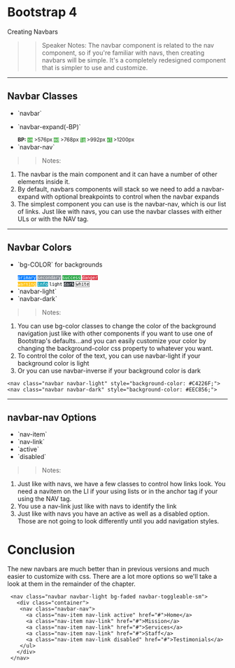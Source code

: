 <!-- .slide: data-state="title" -->
# Bootstrap 4
Creating Navbars

> > Speaker Notes:
The navbar component is related to the nav component, so if you're familiar with navs, then creating navbars will be simple. It's a completely redesigned component that is simpler to use and customize.

---

<!-- .slide: data-state="hasicon" -->

## <i class="fa fa-bars"></i> Navbar Classes
<ul>
	<li class="fragment">`navbar`</li>
	<li class="fragment"><p contenteditable>`navbar-expand(-BP)`</p>
		<small style="line-height: 120%; vertical-align: text-bottom;">
			<b>BP:</b> <code style="background:#5cb85c; color:white;">sm</code> >576px
			<code style="background:#5cb85c; color:white;">md</code> >768px
			<code style="background:#5cb85c; color:white;">lg</code> >992px
			<code style="background:#5cb85c; color:white;">xl</code> >1200px
		</small><br>
	</li>
	<li class="fragment">`navbar-nav`</li>
</ul>


> > Notes:
1. The navbar is the main component and it can have a number of other elements inside it.
1. By default, navbars components will stack so we need to add a navbar-expand with optional breakpoints to control when the navbar expands
1. The simplest component you can use is the navbar-nav, which is our list of links. Just like with navs, you can use the navbar classes with either ULs or with the NAV tag.

---

<!-- .slide: data-state="hasicon" -->

## <i class="fa fa-bars"></i> Navbar Colors
<ul>
<li><p contenteditable>`bg-COLOR` for backgrounds</p>
  <small style="line-height: 120%; vertical-align: text-bottom;">
  <code style="background:#007bff; color:white;">primary</code>
  <code style="background:#868e96; color:white;">secondary</code>
  <code style="background:#28a745; color:white;">success</code>
  <code style="background:#dc3545; color:white;">danger</code><br>
  <code style="background:#ffc107; color:white;">warning</code>
  <code style="background:#17a2b8; color:white;">info</code>
  <code style="background:#f8f9fa; color:black;">light</code>
  <code style="background:#343a40; color:white;">dark</code>
  <code style="background:white; border: 1px solid gray; color:black;">white</code></small>
</li>
	<li class="fragment">`navbar-light`</li>
	<li class="fragment">`navbar-dark`</li>
</ul>


> > Notes:
1. You can use bg-color classes to change the color of the background navigation just like with other components if you want to use one of Bootstrap's defaults...and you can easily customize your color by changing the background-color css property to whatever you want.
2. To control the color of the text, you can use navbar-light if your background color is light
3. Or you can use navbar-inverse if your background color is dark

`<nav class="navbar navbar-light" style="background-color: #C4226F;">`
`<nav class="navbar navbar-dark" style="background-color: #EEC856;">`

---

<!-- .slide: data-state="hasicon" -->

## <i class="fa fa-bars"></i> navbar-nav Options
<ul>
	<li class="fragment">`nav-item`</li>
	<li class="fragment">`nav-link`</li>
	<li class="fragment">`active`</li>
	<li class="fragment">`disabled`</li>
</ul>


> > Notes:
1. Just like with navs, we have a few classes to control how links look. You need a navitem on the LI if your using lists or in the anchor tag if your using the NAV tag.
1. You use a nav-link just like with navs to identify the link
1. Just like with navs you have an active as well as a disabled option. Those are not going to look differently until you add navigation styles.


# Conclusion
The new navbars are much better than in previous versions and much easier to customize with css. There are a lot more options so we'll take a look at them in the remainder of the chapter.

```
 <nav class="navbar navbar-light bg-faded navbar-toggleable-sm">
   <div class="container">
    <nav class="navbar-nav">
      <a class="nav-item nav-link active" href="#">Home</a>
      <a class="nav-item nav-link" href="#">Mission</a>
      <a class="nav-item nav-link" href="#">Services</a>
      <a class="nav-item nav-link" href="#">Staff</a>
      <a class="nav-item nav-link disabled" href="#">Testimonials</a>
    </ul>   
   </div>
 </nav>
```
